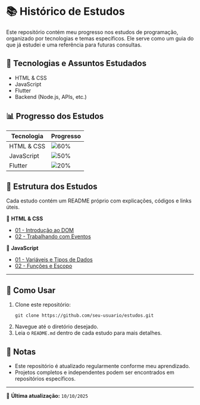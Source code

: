 # 📚 Histórico de Estudos

Este repositório contém meu progresso nos estudos de programação, organizado por tecnologias e temas específicos. Ele serve como um guia do que já estudei e uma referência para futuras consultas.

## 🚀 Tecnologias e Assuntos Estudados
- HTML & CSS
- JavaScript
- Flutter
- Backend (Node.js, APIs, etc.)

## 📊 Progresso dos Estudos

| Tecnologia  | Progresso |
|-------------|----------|
| HTML & CSS  | ![60%](https://progress-bar.dev/60) |
| JavaScript  | ![50%](https://progress-bar.dev/50) |
| Flutter     | ![20%](https://progress-bar.dev/20) |

## 📂 Estrutura dos Estudos
Cada estudo contém um README próprio com explicações, códigos e links úteis.

📌 **HTML & CSS**
- [01 - Introdução ao DOM](./HTML_CSS/01-DOM_Introducao/)
- [02 - Trabalhando com Eventos](./HTML_CSS/02-DOM_TrabalhandoComEventos/)

📌 **JavaScript**
- [01 - Variáveis e Tipos de Dados](./JavaScript/01-Variaveis_TiposDeDados/)
- [02 - Funções e Escopo](./JavaScript/02-Funcoes_Escopo/)

---

## 📌 Como Usar
1. Clone este repositório:  
   ```
   git clone https://github.com/seu-usuario/estudos.git
   ```
2. Navegue até o diretório desejado.
3. Leia o `README.md` dentro de cada estudo para mais detalhes.

## 📝 Notas
- Este repositório é atualizado regularmente conforme meu aprendizado.
- Projetos completos e independentes podem ser encontrados em repositórios específicos.

---

📌 **Última atualização:** `10/10/2025`

